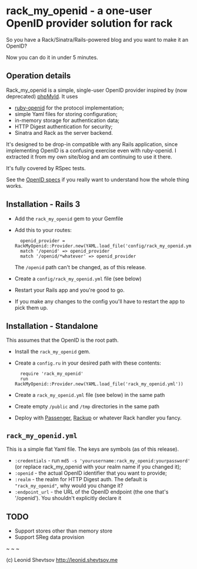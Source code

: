 # rack_my_openid - a one-user OpenID provider solution for rack

So you have a Rack/Sinatra/Rails-powered blog and you want to make it an OpenID?

Now you can do it in under 5 minutes.

## Operation details

Rack_my_openid is a simple, single-user OpenID provider inspired by (now deprecated) [phpMyId](http://siege.org/phpmyid.php). It uses 

* [ruby-openid](https://github.com/openid/ruby-openid) for the protocol implementation;
* simple Yaml files for storing configuration;
* in-memory storage for authentication data;
* HTTP Digest authentication for security;
* Sinatra and Rack as the server backend.

It's designed to be drop-in compatible with any Rails application, since implementing OpenID is a confusing exercise even with ruby-openid. I extracted it from my own site/blog and am continuing to use it there.

It's fully covered by RSpec tests.

See the [OpenID specs](http://openid.net/specs/openid-authentication-2_0.html) if you really want to understand how the whole thing works.

## Installation - Rails 3

* Add the `rack_my_openid` gem to your Gemfile
* Add this to your routes:

        openid_provider = RackMyOpenid::Provider.new(YAML.load_file('config/rack_my_openid.yml'))
        match '/openid' => openid_provider 
        match '/openid/*whatever' => openid_provider 

    The `/openid` path can't be changed, as of this release.

* Create a `config/rack_my_openid.yml` file (see below)
* Restart your Rails app and you're good to go.
* If you make any changes to the config you'll have to restart the app to pick them up.

## Installation - Standalone

This assumes that the OpenID is the root path.

* Install the `rack_my_openid` gem.
* Create a `config.ru` in your desired path with these contents:

        require 'rack_my_openid'
        run RackMyOpenid::Provider.new(YAML.load_file('rack_my_openid.yml'))

* Create a `rack_my_openid.yml` file (see below) in the same path
* Create empty `/public` and `/tmp` directories in the same path
* Deploy with [Passenger](http://www.modrails.com/documentation/Users%20guide%20Nginx.html#deploying_a_rack_app), [Rackup](https://github.com/rack/rack/wiki/(tutorial)-rackup-howto) or whatever Rack handler you fancy. 

## `rack_my_openid.yml`

This is a simple flat Yaml file. The keys are symbols (as of this release).

* `:credentials` - run `md5 -s 'yourusername:rack_my_openid:yourpassword'` (or replace rack_my_openid with your realm name if you changed it);
* `:openid` - the actual OpenID identifier that you want to provide;
* `:realm` - the realm for HTTP Digest auth. The default is `"rack_my_openid"`, why would you change it?
* `:endpoint_url` - the URL of the OpenID endpoint (the one that's '/openid'). You shouldn't explicitly declare it

## TODO

* Support stores other than memory store
* Support SReg data provision

~ ~ ~

(c) Leonid Shevtsov http://leonid.shevtsov.me
